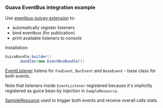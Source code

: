 ### Guava EventBus integration example

Use [eventbus guicey extension](https://github.com/xvik/dropwizard-guicey/tree/dw-2.1/guicey-eventbus) to:
* automatically register listeners
* bind eventbus (for publication)
* print available listeners to console

Installation:

```java
GuiceBundle.builder()
      .bundles(new EventBusBundle())
```

[EventListener](src/main/java/ru/vyarus/dropwizard/guice/examples/service/EventListener.java) listens for 
`FooEvent`, `BarEvent` and `BaseEvent` - base class for both events.

Note that listeners inside `EventListener` registered because it's implicitly registered as guice bean by
injection in `SampleResource`. 

[SampleResource](src/main/java/ru/vyarus/dropwizard/guice/examples/resource/SampleResource.java) 
used to trigger both events and receive overall calls stats.